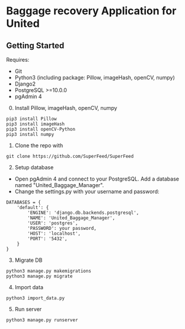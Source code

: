 # Baggage recovery Application for United

## Getting Started
Requires:
* Git
* Python3 (including package: Pillow, imageHash, openCV, numpy)
* Django2
* PostgreSQL >=10.0.0
* pgAdmin 4

0. Install Pillow, imageHash, openCV, numpy
```
pip3 install Pillow
pip3 install imageHash
pip3 install openCV-Python
pip3 install numpy
```

1. Clone the repo with

```
git clone https://github.com/SuperFeed/SuperFeed
```

2. Setup database
* Open pgAdmin 4 and connect to your PostgreSQL. Add a database named "United_Baggage_Manager".
* Change the settings.py with your username and password:
```
DATABASES = {
    'default': {
        'ENGINE': 'django.db.backends.postgresql',
        'NAME': 'United_Baggage_Manager',
        'USER': 'postgres',
        'PASSWORD': your password,
        'HOST': 'localhost',
        'PORT': '5432',
    }
}
```

3. Migrate DB
```
python3 manage.py makemigrations
python3 manage.py migrate
```

4. Import data
```
python3 import_data.py
```

5. Run server
```
python3 manage.py runserver
```
